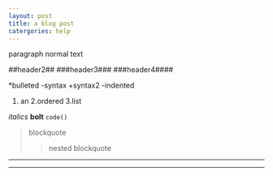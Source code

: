 ```yaml
---
layout: post
title: a blog post
catergories: help
---
```


paragraph normal text

##header2##
###header3###
###header4####

*bulleted
-syntax
+syntax2
-indented

1. an
2.ordered
3.list

_italics_
**bolt**
`code()`

>blockquote
>>nested blockquote

----
****
